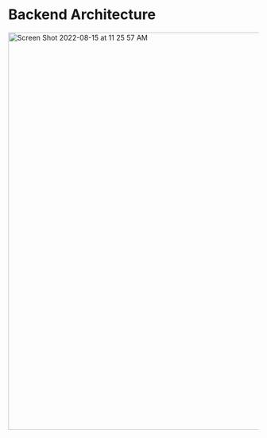 # Backend Architecture

<img width="800" alt="Screen Shot 2022-08-15 at 11 25 57 AM" src="https://user-images.githubusercontent.com/68403991/185294120-b49aa912-a512-44d3-a047-a75eba9f4468.png">
